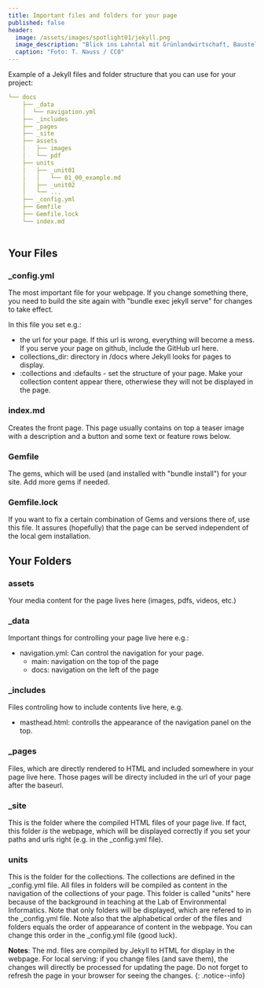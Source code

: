 ```yaml
---
title: Important files and folders for your page
published: false
header:
  image: /assets/images/spotlight01/jekyll.png
  image_description: "Blick ins Lahntal mit Grünlandwirtschaft, Baustelle für Stromtrassen und Regenbogen."
  caption: "Foto: T. Nauss / CC0"
---
```




Example of a Jekyll files and folder structure that you can use for your project:

```yaml
└── docs
    ├── _data
    │  └── navigation.yml
    ├── _includes  
    ├── _pages
    ├── _site
    ├── assets
    │   ├── images
    │   └── pdf
    ├── units
    │	├── _unit01
    │	│	└── 01_00_example.md
    │   ├── _unit02
    │   └── ... 
    ├── _config.yml
    ├── Gemfile 
    ├── Gemfile.lock 
    └── index.md 
	
```

## Your Files


### _config.yml

The most important file for your webpage. If you change something there, you need to build the site again with "bundle exec jekyll serve" for changes to take effect.

In this file you set e.g.: 
* the url for your page. If this url is wrong, everything will become a mess. If you serve your page on github, include the GitHub url here.
* collections_dir: directory in /docs where Jekyll looks for pages to display. 
* :collections and :defaults - set the structure of your page. Make your collection content appear there, otherwiese they will not be displayed in the page.
  
### index.md

Creates the front page. This page usually contains on top a teaser image with a description and a button and some text or feature rows below.


### Gemfile

The gems, which will be used (and installed with "bundle install") for your site. Add more gems if needed.


### Gemfile.lock

If you want to fix a certain combination of Gems and versions there of, use this file. It assures (hopefully) that the page can be served independent of the local gem installation.


## Your Folders

### assets

Your media content for the page lives here (images, pdfs, videos, etc.)

### _data

Important things for controlling your page live here e.g.:
* navigation.yml: Can control the navigation for your page. 
	* main: navigation on the top of the page
    * docs: navigation on the left of the page

### _includes

Files controling how to include contents live here, e.g.
* masthead.html: controlls the appearance of the navigation panel on the top.
  
  
### _pages

Files, which are directly rendered to HTML and included somewhere in your page live here. Those pages will be directy included in the url of your page after the baseurl.

### _site

This is the folder where the compiled HTML files of your page live. If fact, this folder *is* the webpage, which will be displayed correctly if you set your paths and urls right (e.g. in the _config.yml file).


### units

This is the folder for the collections. The collections are defined in the _config.yml file. All files in folders will be compiled as content in the navigation of the collections of your page. This folder is called "units" here because of the background in teaching at the Lab of Environmental Informatics. Note that only folders will be displayed, which are refered to in the _config.yml file. Note also that the alphabetical order of the files and folders equals the order of appearance of content in the webpage. You can change this order in the _config.yml file (good luck).


**Notes**: The md. files are compiled by Jekyll to HTML for display in the webpage. For local serving: if you change files (and save them), the changes will directly be processed for updating the page. Do not forget to refresh the page in your browser for seeing the changes.
{: .notice--info}

